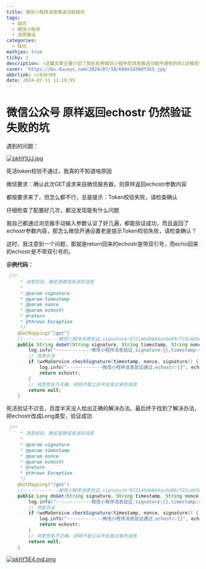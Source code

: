 ```yaml
---
title: 微信小程序消息推送功能踩坑
tags:
  - 踩坑
  - 微信小程序
  - 消息推送
categories:
  - 踩坑
mathjax: true
ticky: 2
description: ⭐这篇文章主要介绍了我在启用微信小程序的消息推送功能中遇到的坑(这微信也太坑了吧)⭐
cover: 'https://bu.dusays.com/2024/07/10/668e1d360f2b5.jpg'
abbrlink: cc836709
date: 2024-07-11 11:19:55
---
```


# 微信公众号 原样返回echostr 仍然验证失败的坑



遇到的问题：

[![pkhYIUJ.jpg](https://s21.ax1x.com/2024/07/11/pkhYIUJ.jpg)](https://imgse.com/i/pkhYIUJ)

死活token校验不通过，我真的不知道啥原因

微信要求：确认此次GET请求来自微信服务器，则原样返回echostr参数内容

都按要求来了，但怎么都不行，总是提示：Token校验失败，请检查确认

仔细检查了配置好几次，都没发现能有什么问题

我自己都通过浏览器手动输入参数认证了好几遍，都能验证成功，而且返回了echostr参数内容，那怎么微信开通设置老是提示Token校验失败，请检查确认？

这时，我注意到一个问题，那就是return回来的echostr是带双引号，而echo回来的echostr是不带双引号的。

**示例代码：**

```java
 /**
     * 消息校验，确定是微信发送的消息
     *
     * @param signature
     * @param timestamp
     * @param nonce
     * @param echostr
     * @return
     * @throws Exception
     */
    @GetMapping("/get")
    //-------------微信小程序消息验证,signature:072146db664ac6e89cf22ceb5ee35c0dc7536a66,timestamp:1720665348,nonce:190254112,echostr:7375403449705256878
    public String doGet(String signature, String timestamp, String nonce, String echostr) {
        log.info("-------------微信小程序消息验证,signature:{},timestamp:{},nonce:{},echostr:{}", signature, timestamp, nonce, echostr);
        // 消息合法
        if (wxMaService.checkSignature(timestamp, nonce, signature)) {
            log.info("-------------微信小程序消息验证通过,echostr:{}", echostr);
            return echostr;
        }
        // 消息签名不正确，说明不是公众平台发过来的消息
        return null;
    }
```

死活验证不过去，百度半天没人给出正确的解决办法。最后终于找到了解决办法，把echostr改成Long类型，验证成功

```java
 /**
     * 消息校验，确定是微信发送的消息
     *
     * @param signature
     * @param timestamp
     * @param nonce
     * @param echostr
     * @return
     * @throws Exception
     */
    @GetMapping("/get")
    //-------------微信小程序消息验证,signature:072146db664ac6e89cf22ceb5ee35c0dc7536a66,timestamp:1720665348,nonce:190254112,echostr:7375403449705256878
    public Long doGet(String signature, String timestamp, String nonce, Long echostr) {
        log.info("-------------微信小程序消息验证,signature:{},timestamp:{},nonce:{},echostr:{}", signature, timestamp, nonce, echostr);
        // 消息合法
        if (wxMaService.checkSignature(timestamp, nonce, signature)) {
            log.info("-------------微信小程序消息验证通过,echostr:{}", echostr);
            return echostr;
        }
        // 消息签名不正确，说明不是公众平台发过来的消息
        return null;
    }
```

[![pkhY5E4.md.png](https://s21.ax1x.com/2024/07/11/pkhY5E4.md.png)](https://imgse.com/i/pkhY5E4)
